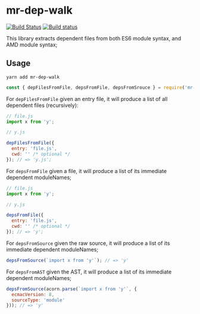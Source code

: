 # mr-dep-walk

[![Build Status](https://travis-ci.org/stefanpenner/mr-dep-walk.svg?branch=master)](https://travis-ci.org/stefanpenner/mr-dep-walk)
[![Build status](https://ci.appveyor.com/api/projects/status/ybwgahl64faf0507?svg=true)](https://ci.appveyor.com/project/embercli/mr-dep-walk)

This library extracts dependent files from both ES6 module syntax, and AMD module syntax;

## Usage

```
yarn add mr-dep-walk
```

```js
const { depFilesFromFile, depsFromFile, depsFromSrouce } = require('mr-dep-walk');
```

For `depFilesFromFile` given an entry file, it will produce a list of all dependent files (recursively):
```js
// file.js
import x from 'y';

// y.js
```

```js
depFilesFromFile({
  entry: 'file.js',
  cwd: '' /* optional */
}); // => 'y.js';
```

For `depsFromFile` given a file, it will produce a list of its immediate dependent moduleNames;

```js
// file.js
import x from 'y';

// y.js
```

```js
depsFromFile({
  entry: 'file.js',
  cwd: '' /* optional */
}); // => 'y';
```


For `depsFromSource` given the raw source, it will produce a list of its immediate dependent moduleNames;

```js
depsFromSource(`import x from 'y'`); // => 'y'
```

For `depsFromAST` given the AST, it will produce a list of its immediate dependent moduleNames;

```js
depsFromSource(acorn.parse(`import x from 'y'`, {
  ecmacVersion: 8,
  sourceType: 'module'
})); // => 'y'
```
